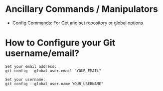 # Ancillary Commands / Manipulators

- Config Commands: For Get and set repository or global options

# How to Configure your Git username/email?

```
Set your email address:
git config --global user.email "YOUR_EMAIL"
```

```
Set your username:
git config --global user.name YOUR_USERNAME"

```
